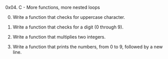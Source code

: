 0x04. C - More functions, more nested loops

0. Write a function that checks for uppercase character.

1. Write a function that checks for a digit (0 through 9).

2. Write a function that multiplies two integers.

3. Write a function that prints the numbers, from 0 to 9, followed by a new line.

